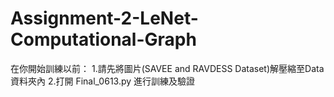 # Assignment-2-LeNet-Computational-Graph
在你開始訓練以前：
1.請先將圖片(SAVEE and RAVDESS Dataset)解壓縮至Data資料夾內
2.打開 Final_0613.py 進行訓練及驗證
